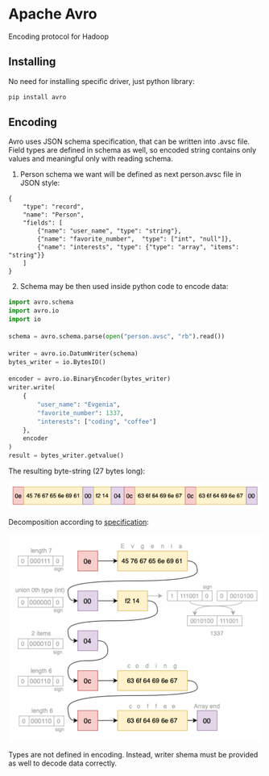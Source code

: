 # Apache Avro
Encoding protocol for Hadoop

## Installing
No need for installing specific driver, just python library:
```bash
pip install avro
```

## Encoding
Avro uses JSON schema specification, that can be written into .avsc file. 
Field types are defined in schema as well, so encoded string contains only values and
meaningful only with reading schema.

1. Person schema we want will be defined as next person.avsc file in JSON style:
```
{
    "type": "record",
    "name": "Person",
    "fields": [
        {"name": "user_name", "type": "string"},
        {"name": "favorite_number",  "type": ["int", "null"]},
        {"name": "interests", "type": {"type": "array", "items": "string"}}
    ]
}
```

2. Schema may be then used inside python code to encode data:

```python
import avro.schema
import avro.io
import io

schema = avro.schema.parse(open("person.avsc", "rb").read())

writer = avro.io.DatumWriter(schema)
bytes_writer = io.BytesIO()

encoder = avro.io.BinaryEncoder(bytes_writer)
writer.write(
    {
        "user_name": "Evgenia",
        "favorite_number": 1337,
        "interests": ["coding", "coffee"]
    },
    encoder
)
result = bytes_writer.getvalue()
```
The resulting byte-string (27 bytes long):

![](https://raw.githubusercontent.com/Genvekt/data-encoding-techniques/main/images/avro_string.png)


Decomposition according to [specification](https://avro.apache.org/docs/1.10.2/spec.html#binary_encoding):

![](https://raw.githubusercontent.com/Genvekt/data-encoding-techniques/main/images/avro.png)

Types are not defined in encoding. Instead, writer shema must be provided as well to decode data correctly.
